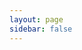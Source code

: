 ```yaml
---
layout: page
sidebar: false
---
```


<script setup>
import CookbookView from '../.vitepress/theme/views/cookbook/index.vue';

</script>

<CookbookView />
